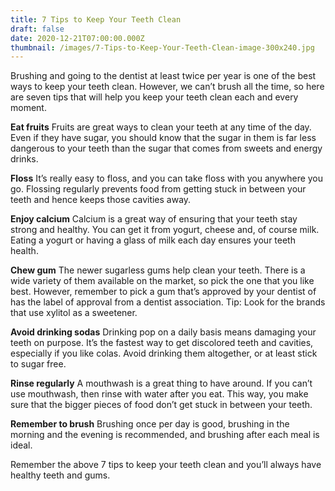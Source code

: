```yaml
---
title: 7 Tips to Keep Your Teeth Clean
draft: false
date: 2020-12-21T07:00:00.000Z
thumbnail: /images/7-Tips-to-Keep-Your-Teeth-Clean-image-300x240.jpg
---
```

Brushing and going to the dentist at least twice per year is one of the best ways to keep your teeth clean. However, we can’t brush all the time, so here are seven tips that will help you keep your teeth clean each and every moment.

**Eat fruits** Fruits are great ways to clean your teeth at any time of the day. Even if they have sugar, you should know that the sugar in them is far less dangerous to your teeth than the sugar that comes from sweets and energy drinks.

**Floss** It’s really easy to floss, and you can take floss with you anywhere you go. Flossing regularly prevents food from getting stuck in between your teeth and hence keeps those cavities away.

**Enjoy calcium** Calcium is a great way of ensuring that your teeth stay strong and healthy. You can get it from yogurt, cheese and, of course milk. Eating a yogurt or having a glass of milk each day ensures your teeth health.

**Chew gum** The newer sugarless gums help clean your teeth. There is a wide variety of them available on the market, so pick the one that you like best. However, remember to pick a gum that’s approved by your dentist of has the label of approval from a dentist association. Tip: Look for the brands that use xylitol as a sweetener.

**Avoid drinking sodas** Drinking pop on a daily basis means damaging your teeth on purpose. It’s the fastest way to get discolored teeth and cavities, especially if you like colas. Avoid drinking them altogether, or at least stick to sugar free.

**Rinse regularly** A mouthwash is a great thing to have around. If you can’t use mouthwash, then rinse with water after you eat. This way, you make sure that the bigger pieces of food don’t get stuck in between your teeth.

**Remember to brush** Brushing once per day is good, brushing in the morning and the evening is recommended, and brushing after each meal is ideal.

Remember the above 7 tips to keep your teeth clean and you’ll always have healthy teeth and gums.